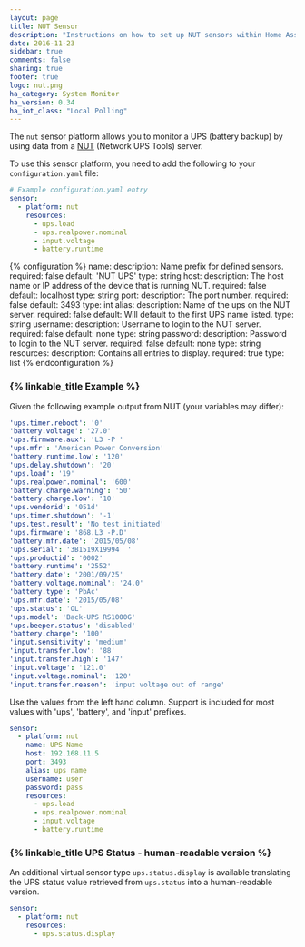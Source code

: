 ```yaml
---
layout: page
title: NUT Sensor
description: "Instructions on how to set up NUT sensors within Home Assistant."
date: 2016-11-23
sidebar: true
comments: false
sharing: true
footer: true
logo: nut.png
ha_category: System Monitor
ha_version: 0.34
ha_iot_class: "Local Polling"
---
```


The `nut` sensor platform allows you to monitor a UPS (battery backup) by using data from a [NUT](http://networkupstools.org/) (Network UPS Tools) server.

To use this sensor platform, you need to add the following to your `configuration.yaml` file:

```yaml
# Example configuration.yaml entry
sensor:
  - platform: nut
    resources:
      - ups.load
      - ups.realpower.nominal
      - input.voltage
      - battery.runtime
```

{% configuration %}
  name:
    description: Name prefix for defined sensors.
    required: false
    default: 'NUT UPS'
    type: string
  host:
    description: The host name or IP address of the device that is running NUT.
    required: false
    default: localhost
    type: string
  port:
    description: The port number.
    required: false
    default: 3493
    type: int
  alias:
    description: Name of the ups on the NUT server.
    required: false
    default: Will default to the first UPS name listed.
    type: string
  username:
    description: Username to login to the NUT server.
    required: false
    default: none
    type: string
  password:
    description: Password to login to the NUT server.
    required: false
    default: none
    type: string
  resources:
    description: Contains all entries to display.
    required: true
    type: list
{% endconfiguration %}

### {% linkable_title Example  %}

Given the following example output from NUT (your variables may differ):

```yaml
'ups.timer.reboot': '0'
'battery.voltage': '27.0'
'ups.firmware.aux': 'L3 -P '
'ups.mfr': 'American Power Conversion'
'battery.runtime.low': '120'
'ups.delay.shutdown': '20'
'ups.load': '19'
'ups.realpower.nominal': '600'
'battery.charge.warning': '50'
'battery.charge.low': '10'
'ups.vendorid': '051d'
'ups.timer.shutdown': '-1'
'ups.test.result': 'No test initiated'
'ups.firmware': '868.L3 -P.D'
'battery.mfr.date': '2015/05/08'
'ups.serial': '3B1519X19994  '
'ups.productid': '0002'
'battery.runtime': '2552'
'battery.date': '2001/09/25'
'battery.voltage.nominal': '24.0'
'battery.type': 'PbAc'
'ups.mfr.date': '2015/05/08'
'ups.status': 'OL'
'ups.model': 'Back-UPS RS1000G'
'ups.beeper.status': 'disabled'
'battery.charge': '100'
'input.sensitivity': 'medium'
'input.transfer.low': '88'
'input.transfer.high': '147'
'input.voltage': '121.0'
'input.voltage.nominal': '120'
'input.transfer.reason': 'input voltage out of range'
```

Use the values from the left hand column. Support is included for most values with 'ups', 'battery', and 'input' prefixes.

```yaml
sensor:
  - platform: nut
    name: UPS Name
    host: 192.168.11.5
    port: 3493
    alias: ups_name
    username: user
    password: pass
    resources:
      - ups.load
      - ups.realpower.nominal
      - input.voltage
      - battery.runtime
```

### {% linkable_title UPS Status - human-readable version %}

An additional virtual sensor type `ups.status.display` is available translating the UPS status value retrieved from `ups.status` into a human-readable version.

```yaml
sensor:
  - platform: nut
    resources:
      - ups.status.display
```

